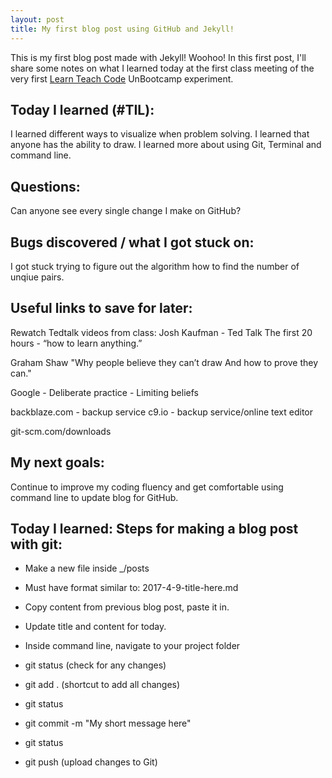 ```yaml
---
layout: post
title: My first blog post using GitHub and Jekyll!
---
```


This is my first blog post made with Jekyll! Woohoo! In this first post, I'll share some notes on what I learned today at the first class meeting of the very first [Learn Teach Code](http://learnteachcode.org/) UnBootcamp experiment.

## Today I learned (#TIL):
I learned different ways to visualize when problem solving. 
I learned that anyone has the ability to draw.
I learned more about using Git, Terminal and command line.

## Questions:

Can anyone see every single change I make on GitHub?


## Bugs discovered / what I got stuck on:

I got stuck trying to figure out the algorithm how to find the number of unqiue pairs.

## Useful links to save for later:

Rewatch Tedtalk videos from class:
Josh Kaufman - Ted Talk
The first 20 hours - “how to learn anything.”

Graham Shaw
"Why people believe they can’t draw
And how to prove they can."

Google - Deliberate practice
       - Limiting beliefs

backblaze.com - backup service
c9.io - backup service/online text editor

git-scm.com/downloads

## My next goals:

Continue to improve my coding fluency and get comfortable using command line to update blog for GitHub.

## Today I learned:  Steps for making a blog post with git:

- Make a new file inside _/posts

- Must have format similar to:  2017-4-9-title-here.md

- Copy content from previous blog post, paste it in.

- Update title and content for today.

- Inside command line, navigate to your project folder 

- git status (check for any changes)
- git add .  (shortcut to add all changes)
- git status
- git commit -m "My short message here"
- git status
- git push   (upload changes to Git)
